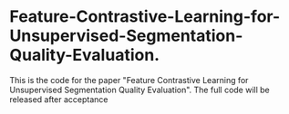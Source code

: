 # Feature-Contrastive-Learning-for-Unsupervised-Segmentation-Quality-Evaluation.
This is the code for the paper "Feature Contrastive Learning for Unsupervised Segmentation Quality Evaluation". The full code will be released after acceptance


